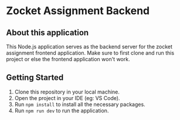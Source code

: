 # Zocket Assignment Backend

## About this application

This Node.js application serves as the backend server for the zocket assignment frontend application.
Make sure to first clone and run this project or else the frontend application won't work.

## Getting Started

1. Clone this repository in your local machine.
2. Open the project in your IDE (eg: VS Code).
3. Run `npm install` to install all the necessary packages.
4. Run `npm run dev` to run the application.
